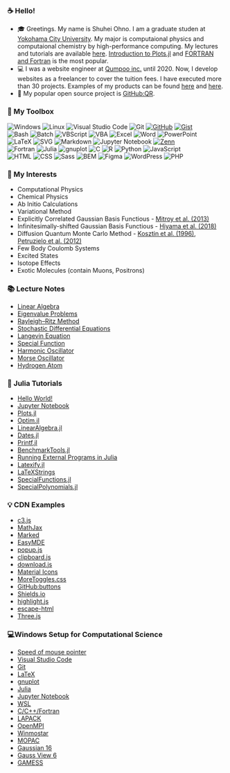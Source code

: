 ### ☕ Hello!
- 🎓 Greetings. My name is Shuhei Ohno. I am a graduate studen at [Yokohama City University](http://www-user.yokohama-cu.ac.jp/~tachi/). My major is computaional physics and computaional chemistry by high-performance computing. My lectures and tutorials are available [here](https://zenn.dev/ohno). [Introduction to Plots.jl](https://zenn.dev/ohno/articles/3101433fbe9231) and [FORTRAN and Fortran](https://zenn.dev/ohno/articles/b104fe8f506439) is the most popular.
- 💻 I was a website engineer at [Qumpoo inc.](https://qumpoo.com/) until 2020. Now, I develop websites as a freelancer to cover the tuition fees. I have executed more than 30 projects. Examples of my products can be found [here](http://orchestra.musicinfo.co.jp/~ycuorch/) and [here](https://sjws.or.jp/).
- 🌟 My popular open source project is [GitHub:QR](https://github.com/ohno/github-qr). 

<!-- ![ohno's github stats](https://github-readme-stats.vercel.app/api?username=ohno&show_icons=true&theme=react&show_icons=true)  -->
<!-- [![Top Langs](https://github-readme-stats.vercel.app/api/top-langs/?username=ohno&theme=react&layout=compact)](https://github.com/anuraghazra/github-readme-stats) -->

### 🧰 My Toolbox
<p>
  <img alt="Windows" src="https://img.shields.io/badge/Windows-00599C?style=flat&logo=windows&logoColor=white"/>
  <img alt="Linux" src="https://img.shields.io/badge/Linux-FCC624?style=flat&logo=linux&logoColor=black"/>
  <img alt="Visual Studio Code" src="https://img.shields.io/badge/Visual%20Studio%20Code-007ACC.svg?logo=visual-studio-code&style=flat">
  <img alt="Git" src="https://img.shields.io/badge/Git-F05033.svg?style=flat&logo=git&logoColor=white"/>
  <a href="https://github.com/ohno/"><img alt="GitHub" src="https://img.shields.io/badge/GitHub-121011.svg?style=flat&logo=github&logoColor=white"/></a>
  <a href="https://github.com/ohno/"><img alt="Gist" src="https://img.shields.io/badge/Gist-121011.svg?style=flat&logo=github&logoColor=white"/></a>
  <br>
  <img alt="Bash" src="https://img.shields.io/badge/Bash-121011.svg?style=flat&logo=gnu-bash&logoColor=white"/>
  <img alt="Batch" src="https://img.shields.io/badge/Batch-00599C?style=flat&logo=windows&logoColor=white"/>
  <img alt="VBScript" src="https://img.shields.io/badge/VBScript-00599C?style=flat&logo=windows&logoColor=white"/>
  <img alt="VBA" src="https://img.shields.io/badge/VBA-D83B01?style=flat&logo=microsoft-office&logoColor=white"/>
  <img alt="Excel" src="https://img.shields.io/badge/Excel-217346?style=flat&logo=microsoft-excel&logoColor=white"/>
  <img alt="Word" src="https://img.shields.io/badge/Word-2B579A?style=flat&logo=microsoft-word&logoColor=white"/>
  <img alt="PowerPoint" src="https://img.shields.io/badge/PowerPoint-B7472A?style=flat&logo=microsoft-powerpoint&logoColor=white"/>
  <br>
  <img alt="LaTeX" src="https://img.shields.io/badge/LaTeX-008080.svg?style=flat&logo=latex&logoColor=white"/>
  <img alt="SVG" src="https://img.shields.io/badge/SVG-323330.svg?style=flat&logo=html5&logoColor=white"/>
  <img alt="Markdown" src="https://img.shields.io/badge/Markdown-000000.svg?style=flat&logo=markdown&logoColor=white"/>
  <img alt="Jupyter Notebook" src="https://img.shields.io/badge/Jupyter%20Notebook-FA0F00.svg?style=flat&logo=jupyter&logoColor=white"/>
  <a href="https://github.com/ohno/"><img alt="Zenn" src="https://img.shields.io/badge/Zenn-3EA8FF.svg?logo=Zenn&style=flat&logoColor=white"></a>
  <br>
  <img alt="Fortran" src="https://img.shields.io/static/v1?style=flat&message=Fortran&color=734F96&logo=Fortran&logoColor=FFFFFF&label="/>
  <img alt="Julia" src="https://img.shields.io/badge/Julia-9558B2?style=flat&logo=julia&logoColor=white"/>
  <img alt="gnuplot" src="https://img.shields.io/badge/gnuplot-9400D3?style=flat&logoColor=white"/>
  <img alt="C" src="https://img.shields.io/badge/C-00599C.svg?style=flat&logo=c&logoColor=white"/>
  <img alt="R" src="https://img.shields.io/badge/R-276DC3.svg?style=flat&logo=r&logoColor=white"/>
  <img alt="Python" src="https://img.shields.io/badge/Python-3670A0?style=flat&logo=python&logoColor=ffdd54"/>
  <img alt="JavaScript" src="https://img.shields.io/badge/JavaScript-323330.svg?style=flat&logo=javascript&logoColor=F7DF1E"/>
  <br>
  <img alt="HTML" src="https://img.shields.io/badge/HTML-333.svg?logo=html5&style=flat">
  <img alt="CSS" src="https://img.shields.io/badge/CSS-1572B6.svg?style=flat&logo=css3&logoColor=white"/>
  <img alt="Sass" src="https://img.shields.io/badge/Sass-hotpink.svg?style=flat&logo=SASS&logoColor=white"/>
  <img alt="BEM" src="https://img.shields.io/badge/BEM-hotpink.svg?style=flat&logo=SASS&logoColor=white"/>
  <img alt="Figma" src="https://img.shields.io/badge/Figma-F24E1E.svg?style=flat&logo=figma&logoColor=white"/>
  <img alt="WordPress" src="https://img.shields.io/badge/WordPress-117AC9.svg?style=flat&logo=WordPress&logoColor=white"/>
  <img alt="PHP" src="https://img.shields.io/badge/PHP-777BB4.svg?style=flat&logo=php&logoColor=white"/>
</p>

### 👀 My Interests
- Computational Physics
- Chemical Physics
- Ab Initio Calculations
- Variational Method
- Explicitly Correlated Gaussian Basis Functious - [Mitroy et al. (2013)](https://doi.org/10.1103/RevModPhys.85.693)
- Infinitesimally-shifted Gaussian Basis Functious - [Hiyama et al. (2018)](https://doi.org/10.1007/s11467-018-0828-5)
- Diffusion Quantum Monte Carlo Method - [Kosztin et al. (1996)](https://doi.org/10.1119/1.18168), [Petruzielo et al. (2012)](https://doi.org/10.1063/1.3697846)
- Few Body Coulomb Systems
- Excited States
- Isotope Effects
- Exotic Molecules (contain Muons, Positrons)

### 📚 Lecture Notes
<!-- - [Taylor Series](https://gist.github.com/ohno/b0d034da7d0e56853b706e1259925600) -->
<!-- - [Diffusion Equation](https://gist.github.com/ohno/1eccdd8d6e04e41683095c2e693a9b1b) -->
<!-- - [Random Walk Model](https://gist.github.com/ohno/8645edfe0a12c95b87f57ab7191fd966) -->
<!-- - [Brownian Motion](https://ohno.github.io/butsudoi2021/slides/slides.html#9) -->
- [Linear Algebra](https://zenn.dev/ohno/articles/dea98121f6d966)
- [Eigenvalue Problems](https://zenn.dev/ohno/articles/cb10dc5b3f5bbc)
- [Rayleigh–Ritz Method](https://zenn.dev/ohno/articles/c48920c9327b16)
- [Stochastic Differential Equations](https://zenn.dev/ohno/articles/6d4de519e0aeb8)
- [Langevin Equation](https://zenn.dev/ohno/articles/78c194cab16fe1)
- [Special Function](https://zenn.dev/ohno/articles/f352f354e5cf96)
- [Harmonic Oscillator](https://zenn.dev/ohno/articles/870b0c2a0af590)
- [Morse Oscillator](https://zenn.dev/ohno/articles/f849d98a7f58a9)
- [Hydrogen Atom](https://zenn.dev/ohno/articles/e1103bc0d58ceb)

### 🔰 Julia Tutorials
- [Hello World!](https://zenn.dev/ohno/articles/5ad94fb39a3948)
- [Jupyter Notebook](https://zenn.dev/ohno/articles/5ad94fb39a3948)
- [Plots.jl](https://zenn.dev/ohno/articles/3101433fbe9231)
- [Optim.jl](https://zenn.dev/ohno/articles/2a1dc7d609e5bc)
- [LinearAlgebra.jl](https://zenn.dev/ohno/articles/dea98121f6d966)
- [Dates.jl](https://zenn.dev/ohno/articles/e7cfd5857db8d7)
- [Printf.jl](https://zenn.dev/ohno/articles/8b35354a8140f8)
- [BenchmarkTools.jl](https://zenn.dev/ohno/articles/0ba7970d419898) 
- [Running External Programs in Julia](https://zenn.dev/ohno/articles/a922710b53ea02)
- [Latexify.jl](https://zenn.dev/ohno/articles/f352f354e5cf96#latex%E8%A1%A8%E7%A4%BA)
- [LaTeXStrings](https://zenn.dev/ohno/articles/f352f354e5cf96#latex%E8%A1%A8%E7%A4%BA)
- [SpecialFunctions.jl](https://zenn.dev/ohno/articles/f352f354e5cf96#%E3%82%AC%E3%83%B3%E3%83%9E%E9%96%A2%E6%95%B0)
- [SpecialPolynomials.jl](https://zenn.dev/ohno/articles/f352f354e5cf96#%E3%82%A8%E3%83%AB%E3%83%9F%E3%83%BC%E3%83%88%E5%A4%9A%E9%A0%85%E5%BC%8F)

### 💡 CDN Examples
- [c3.js](https://ohno.github.io/#c3.js)
- [MathJax](https://ohno.github.io/#MathJax)
- [Marked](https://ohno.github.io/#Marked)
- [EasyMDE](https://ohno.github.io/#EasyMDE)
- [popup.js](https://ohno.github.io/#popup.js)
- [clipboard.js](https://ohno.github.io/#clipboard.js)
- [download.js](https://ohno.github.io/#download.js)
- [Material Icons](https://ohno.github.io/#Material%20Icons)
- [MoreToggles.css](https://ohno.github.io/#MoreToggles.css)
- [GitHub:buttons](https://ohno.github.io/#GitHub:buttons)
- [Shields.io](https://ohno.github.io/#Shields.io)
- [highlight.js](https://ohno.github.io/#highlight.js)
- [escape-html](https://ohno.github.io/#escape-html)
- [Three.js](https://ohno.github.io/#Three.js)

### 💻Windows Setup for Computational Science
- [Speed of mouse pointer](https://zenn.dev/ohno/books/356315a0e6437c/viewer/5d3882)
- [Visual Studio Code](https://zenn.dev/ohno/books/356315a0e6437c/viewer/d027ca)
- [Git](https://zenn.dev/ohno/books/356315a0e6437c/viewer/ee43f9)
- [LaTeX](https://zenn.dev/ohno/books/356315a0e6437c/viewer/547128)
- [gnuplot](https://zenn.dev/ohno/books/356315a0e6437c/viewer/68bd69)
- [Julia](https://zenn.dev/ohno/books/356315a0e6437c/viewer/c7687c)
- [Jupyter Notebook](https://zenn.dev/ohno/books/356315a0e6437c/viewer/2d6928)
- [WSL](https://zenn.dev/ohno/books/356315a0e6437c/viewer/3fefe4)
- [C/C++/Fortran](https://zenn.dev/ohno/books/356315a0e6437c/viewer/2b78dd)
- [LAPACK](https://zenn.dev/ohno/books/356315a0e6437c/viewer/5c057f)
- [OpenMPI](https://zenn.dev/ohno/books/356315a0e6437c/viewer/5a9c0c)
- [Winmostar](https://zenn.dev/ohno/books/356315a0e6437c/viewer/e700d2)
- [MOPAC](https://zenn.dev/ohno/books/356315a0e6437c/viewer/165a25)
- [Gaussian 16](https://zenn.dev/ohno/books/356315a0e6437c/viewer/52b763)
- [Gauss View 6](https://zenn.dev/ohno/books/356315a0e6437c/viewer/51928f)
- [GAMESS](https://zenn.dev/ohno/books/356315a0e6437c/viewer/072540)
